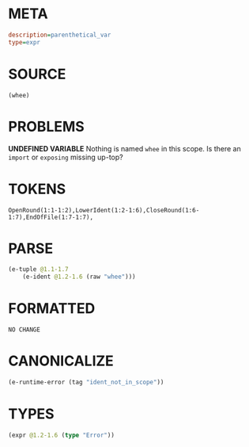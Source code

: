 # META
~~~ini
description=parenthetical_var
type=expr
~~~
# SOURCE
~~~roc
(whee)
~~~
# PROBLEMS
**UNDEFINED VARIABLE**
Nothing is named `whee` in this scope.
Is there an `import` or `exposing` missing up-top?

# TOKENS
~~~zig
OpenRound(1:1-1:2),LowerIdent(1:2-1:6),CloseRound(1:6-1:7),EndOfFile(1:7-1:7),
~~~
# PARSE
~~~clojure
(e-tuple @1.1-1.7
	(e-ident @1.2-1.6 (raw "whee")))
~~~
# FORMATTED
~~~roc
NO CHANGE
~~~
# CANONICALIZE
~~~clojure
(e-runtime-error (tag "ident_not_in_scope"))
~~~
# TYPES
~~~clojure
(expr @1.2-1.6 (type "Error"))
~~~
